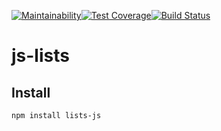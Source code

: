 [![Maintainability](https://api.codeclimate.com/v1/badges/2f5be02a978a6a89bd3d/maintainability)](https://codeclimate.com/github/vikzh/js-lists/maintainability)[![Test Coverage](https://api.codeclimate.com/v1/badges/2f5be02a978a6a89bd3d/test_coverage)](https://codeclimate.com/github/vikzh/js-lists/test_coverage)[![Build Status](https://travis-ci.org/vikzh/js-lists.svg?branch=master)](https://travis-ci.org/vikzh/js-lists)
# js-lists
## Install
````
npm install lists-js
````